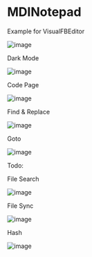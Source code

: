 # MDINotepad
Example for VisualFBEditor

![image](https://user-images.githubusercontent.com/35757455/189488892-7fb02ee7-c8b9-48ec-82d9-1da2896ada31.png)

Dark Mode

![image](https://user-images.githubusercontent.com/35757455/189488929-5c107196-dd91-44e6-8804-3222f31205f0.png)

Code Page

![image](https://user-images.githubusercontent.com/35757455/189489019-317f99a6-efae-4100-bf3f-1d87aebd4311.png)

Find & Replace

![image](https://user-images.githubusercontent.com/35757455/189488945-a7c6dae1-88b8-4391-b73f-bfa929e9bfb8.png)

Goto

![image](https://user-images.githubusercontent.com/35757455/189488957-90a783b1-20bb-4120-a547-c681665dad37.png)

Todo:

File Search

![image](https://user-images.githubusercontent.com/35757455/189489280-3a9e4251-cddd-47a2-ba92-28200c91c3f1.png)

File Sync

![image](https://user-images.githubusercontent.com/35757455/189489195-e86c6e28-5aba-4d7c-b761-45c3ad309f36.png)

Hash

![image](https://user-images.githubusercontent.com/35757455/189489240-f99cbf04-6fce-455f-a98d-e0de173822f1.png)
